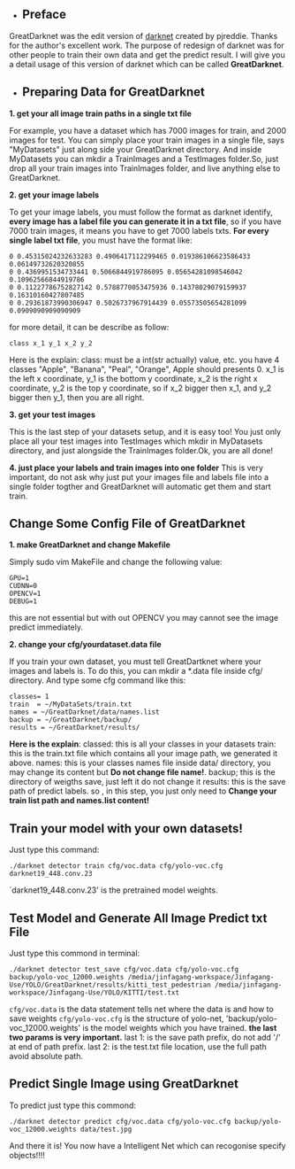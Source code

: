 * ## Preface
GreatDarknet was the edit version of [darknet](http://pjreddie.com/darknet/) created by pjreddie. Thanks for the author's excellent work. The purpose of redesign of darknet was for other people to train their own data and get the predict result. I will give you a detail usage of this version of darknet which can be called **GreatDarknet**.

* ## Preparing Data for GreatDarknet

**1. get your all image train paths in a single txt file**

For example, you have a dataset which has 7000 images for train, and 2000 images for test. You can simply place your train images in a single file, says "MyDatasets" just along side your GreatDarknet directory. And inside MyDatasets you can mkdir a TrainImages and a TestImages folder.So, just drop all your train images into TrainImages folder, and live anything else to GreatDarknet.

**2. get your image labels**

To get your image labels, you must follow the format as darknet identify, **every image has a label file you can generate it in a txt file**, so if you have 7000 train images, it means you have to get 7000 labels txts. **For every single label txt file**, you must have the format like:
```
0 0.45315024232633283 0.4906417112299465 0.019386106623586433 0.06149732620320855
0 0.4369951534733441 0.5066844919786095 0.05654281098546042 0.10962566844919786
0 0.11227786752827142 0.5788770053475936 0.14378029079159937 0.16310160427807485
0 0.29361873990306947 0.5026737967914439 0.05573505654281099 0.0909090909090909
```
for more detail, it can be describe as follow:
```
class x_1 y_1 x_2 y_2
```
Here is the explain:
class: must be a int(str actually) value, etc. you have 4 classes "Apple", "Banana", "Peal", "Orange", Apple should presents 0.
x_1 is the left x coordinate, y_1 is the bottom y coordinate, x_2 is the right x coordinate, y_2 is the top y coordinate, so if x_2 bigger then x_1, and y_2 bigger then y_1, then you are all right.

**3. get your test images**

This is the last step of your datasets setup, and it is easy too! You just only place all your test images into TestImages which mkdir in MyDatasets directory, and just alongside the TrainImages folder.Ok, you are all done!


**4. just place your labels and train images into one folder**
This is very important, do not ask why just put your images file and labels file into a single folder togther and GreatDarknet will automatic get them and start train.

## Change Some Config File of GreatDarknet


**1. make GreatDarknet and change Makefile**

Simply sudo vim MakeFile and change the following value:
```
GPU=1
CUDNN=0
OPENCV=1
DEBUG=1
```
this are not essential but with out OPENCV you may cannot see the image predict immediately.

**2. change your cfg/yourdataset.data file**

If you train your own dataset, you must tell GreatDartknet where your images and labels is. To do this, you can mkdir a *.data file inside cfg/ directory. And type some cfg command like this:
```
classes= 1
train  = ~/MyDataSets/train.txt
names = ~/GreatDarknet/data/names.list
backup = ~/GreatDarknet/backup/
results = ~/GreatDarknet/results/
```
**Here is the explain**:
classed: this is all your classes in your datasets
train: this is the train.txt file which contains all your image path, we generated it above.
names: this is your classes names file inside data/ directory, you may change its content but **Do not change file name!**.
backup; this is the directory of weigths save, just left it do not change it
results: this is the save path of predict labels.
so , in this step, you just only need to **Change your train list path and names.list content!**

## Train your model with your own datasets!

Just type this command:
```
./darknet detector train cfg/voc.data cfg/yolo-voc.cfg darknet19_448.conv.23
```
`darknet19_448.conv.23' is the pretrained model weights.

## Test Model and Generate All Image Predict txt File
Just type this commond in terminal:
```
./darknet detector test_save cfg/voc.data cfg/yolo-voc.cfg backup/yolo-voc_12000.weights /media/jinfagang-workspace/Jinfagang-Use/YOLO/GreatDarknet/results/kitti_test_pedestrian /media/jinfagang-workspace/Jinfagang-Use/YOLO/KITTI/test.txt
```
`cfg/voc.data` is the data statement tells net where the data is and how to save weights
`cfg/yolo-voc.cfg` is the structure of yolo-net,
'backup/yolo-voc_12000.weights' is the model weights which you have trained.
**the last two params is very important.**
last 1: is the save path prefix, do not add '/' at end of path prefix.
last 2: is the test.txt file location, use the full path avoid absolute path.

## Predict Single Image using GreatDarknet
To predict just type this commond:
```
./darknet detector predict cfg/voc.data cfg/yolo-voc.cfg backup/yolo-voc_12000.weights data/test.jpg
```
And there it is! You now have a Intelligent Net which can recogonise specify objects!!!!
